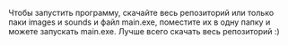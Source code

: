 Чтобы запустить программу, скачайте весь репозиторий или только паки images и sounds и файл main.exe, поместите их в одну папку и можете запускать main.exe.
Лучше всего скачать весь репозиторий :)
